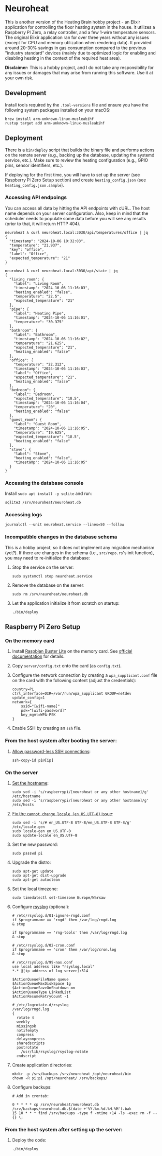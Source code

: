 # Neuroheat

This is another version of the Heating Brain hobby project - an Elixir application for controlling the floor heating system in the house. It utilizes a Raspberry PI Zero, a relay controller, and a few 1-wire temperature sensors. The original Elixir application ran for over three years without any issues (except for CPU and memory utilization when rendering data). It provided around 20-30% savings in gas consumption compared to the previous "industry standard" devices (mainly due to optimized logic for enabling and disabling heating in the context of the required heat area).

**Disclaimer:** This is a hobby project, and I do not take any responsibility for any issues or damages that may arise from running this software. Use it at your own risk.

## Development

Install tools required by the `.tool-versions` file and ensure you have the following system packages installed on your macOS:

```
brew install arm-unknown-linux-musleabihf
rustup target add arm-unknown-linux-musleabihf
```

## Deployment

There is a `bin/deploy` script that builds the binary file and performs actions on the remote server (e.g., backing up the database, updating the systemd service, etc.). Make sure to review the heating configuration (e.g., GPIO pins, sensor identifiers, etc.).

If deploying for the first time, you will have to set up the server (see Raspberry Pi Zero Setup section) and create `heating_config.json` (see `heating_config.json.sample`).

### Accessing API endpoings

You can access all data by hitting the API endpoints with cURL.
The host name depends on your server configuration. Also, keep
in mind that the scheduler needs to populate some data before
you will see any results (prior to that, it will return HTTP 404).

```
neuroheat λ curl neuroheat.local:3030/api/temperatures/office | jq
{
  "timestamp": "2024-10-06 10:32:03",
  "temperature": "21.937",
  "key": "office",
  "label": "Office",
  "expected_temperature": "21"
}
```

```
neuroheat λ curl neuroheat.local:3030/api/state | jq
{
  "living_room": {
    "label": "Living Room",
    "timestamp": "2024-10-06 11:16:03",
    "heating_enabled": "false",
    "temperature": "22.5",
    "expected_temperature": "21"
  },
  "pipe": {
    "label": "Heating Pipe",
    "timestamp": "2024-10-06 11:16:01",
    "temperature": "30.375"
  },
  "bathroom": {
    "label": "Bathroom",
    "timestamp": "2024-10-06 11:16:02",
    "temperature": "21.625",
    "expected_temperature": "21",
    "heating_enabled": "false"
  },
  "office": {
    "temperature": "22.312",
    "timestamp": "2024-10-06 11:16:03",
    "label": "Office",
    "expected_temperature": "21",
    "heating_enabled": "false"
  },
  "bedroom": {
    "label": "Bedroom",
    "expected_temperature": "18.5",
    "timestamp": "2024-10-06 11:16:04",
    "temperature": "20",
    "heating_enabled": "false"
  },
  "guest_room": {
    "label": "Guest Room",
    "timestamp": "2024-10-06 11:16:05",
    "temperature": "19.625",
    "expected_temperature": "18.5",
    "heating_enabled": "false"
  },
  "stove": {
    "label": "Stove",
    "heating_enabled": "false",
    "timestamp": "2024-10-06 11:16:05"
  }
}
```

### Accessing the database console

Install `sudo apt install -y sqlite` and run:

```
sqlite3 /srv/neuroheat/neuroheat.db
```

### Accessing logs

```
journalctl --unit neuroheat.service --lines=50 --follow
```

### Incompatible changes in the database schema

This is a hobby project, so it does not implement any migration mechanism (yet?). If there are changes in the schema (i.e., `src/repo.rs`'s init function), you may need to re-initialize the database:

1. Stop the service on the server:

    ```
    sudo systemctl stop neuroheat.service
    ```

1. Remove the database on the server:

    ```
    sudo rm /srv/neuroheat/neuroheat.db
    ```

1. Let the application initialize it from scratch on startup:

    ```
    ./bin/deploy
    ```

## Raspberry Pi Zero Setup

### On the memory card

1. Install [Raspbian Buster Lite](https://www.raspberrypi.org/downloads/raspbian/) on the memory card. See [official documentation](https://www.raspberrypi.org/documentation/installation/installing-images/README.md) for details.
1. Copy `server/config.txt` onto the card (as `config.txt`).
1. Configure the network connection by creating a `wpa_supplicant.conf` file on the card with the following content (adjust the credentials):

    ```
    country=PL
    ctrl_interface=DIR=/var/run/wpa_supplicant GROUP=netdev
    update_config=1
    network={
        ssid="[wifi-name]"
        psk="[wifi-password]"
        key_mgmt=WPA-PSK
    }
    ```
1. Enable SSH by creating an `ssh` file.

### From the host system after booting the server:

1. [Allow password-less SSH connections](https://www.raspberrypi.org/documentation/remote-access/ssh/passwordless.md):

    ```
    ssh-copy-id pi@[ip]
    ```

### On the server

1. [Set the hostname](https://thepihut.com/blogs/raspberry-pi-tutorials/19668676-renaming-your-raspberry-pi-the-hostname):

    ```
    sudo sed -i 's/raspberrypi/[neuroheat or any other hostname]/g' /etc/hostname
    sudo sed -i 's/raspberrypi/[neuroheat or any other hostname]/g' /etc/hosts
    ```

1. [Fix the `cannot change locale (en_US.UTF-8)` issue](https://www.jaredwolff.com/raspberry-pi-setting-your-locale/):

    ```
    sudo sed -i 's/# en_US.UTF-8 UTF-8/en_US.UTF-8 UTF-8/g' /etc/locale.gen
    sudo locale-gen en_US.UTF-8
    sudo update-locale en_US.UTF-8
    ```

1. Set the new password:

    ```
    sudo passwd pi
    ```

1. Upgrade the distro:

    ```
    sudo apt-get update
    sudo apt-get dist-upgrade
    sudo apt-get autoclean
    ```

1. Set the local timezone:

    ```
    sudo timedatectl set-timezone Europe/Warsaw
    ```

1. Configure [rsyslog](https://www.rsyslog.com/doc/master/tutorials/reliable_forwarding.html) (optional):

    ```
    # /etc/rsyslog.d/01-ignore-rngd.conf
    if $programname == 'rngd' then /var/log/rngd.log
    & stop

    if $programname == 'rng-tools' then /var/log/rngd.log
    & stop

    # /etc/rsyslog.d/02-cron.conf
    if $programname == 'cron' then /var/log/cron.log
    & stop

    # /etc/rsyslog.d/99-nas.conf
    use local address like "rsyslog.local"
    *.* @[ip address of log server]:514

    $ActionQueueFileName queue
    $ActionQueueMaxDiskSpace 1g
    $ActionQueueSaveOnShutdown on
    $ActionQueueType LinkedList
    $ActionResumeRetryCount -1

    # /etc/logrotate.d/rsyslog
    /var/log/rngd.log
    {
      rotate 4
      weekly
      missingok
      notifempty
      compress
      delaycompress
      sharedscripts
      postrotate
        /usr/lib/rsyslog/rsyslog-rotate
      endscript
    ```

1. Create application directories:

    ```
    mkdir -p /srv/backups /srv/neuroheat /opt/neuroheat/bin
    chown -R pi:pi /opt/neuroheat/ /srv/backups/
    ```

1. Configure backups:

    ```
    # Add in crontab:

    0 * * * * cp /srv/neuroheat/neuroheat.db /srv/backups/neuroheat.db.$(date +'%Y.%m.%d.%H.%M').bak
    15 10 * * * find /srv/backups -type f -mtime +14 -ls -exec rm -f -- {} \;
    ```

### From the host system after setting up the server:

1. Deploy the code:

    ```
    ./bin/deploy
    ```
